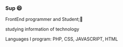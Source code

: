 ### Sup 	:smile:

FrontEnd programmer and Student;🙂

studying information of technology

Languages I program: PHP, CSS, JAVASCRIPT, HTML
